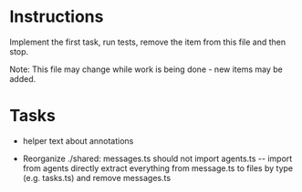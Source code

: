 # Instructions

Implement the first task, run tests, remove the item from this file and then stop.

Note: This file may change while work is being done - new items may be added.

# Tasks

- helper text about annotations

- Reorganize ./shared:
  messages.ts should not import agents.ts -- import from agents directly
  extract everything from message.ts to files by type (e.g. tasks.ts) and remove messages.ts
